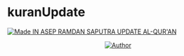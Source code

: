 # kuranUpdate

<p align="left">
<a href="#"><img title="Made IN ASEP RAMDAN SAPUTRA UPDATE AL-QUR'AN" src="https://img.shields.io/badge/MADE%20IN-ASEP RAMDAN SAPUTRA UPDATE AL-QUR'AN-green?colorA=%23ff0000&colorB=%23017e40&style=for-the-badge"></a>
<p align="center">
<a href="https://github.com/htr-tech"><img title="Author" src="https://img.shields.io/badge/Author-MR.GAMING-red.svg?style=for-the-badge&logo=github"></a>
